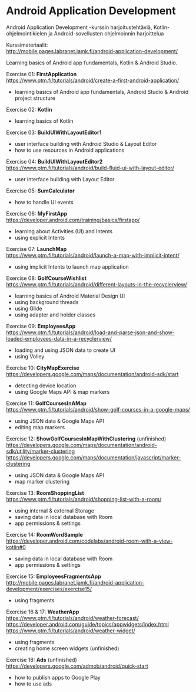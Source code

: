 # Android Application Development
 Android Application Development -kurssin harjoitustehtäviä, Kotlin-ohjelmointikielen ja Android-sovellusten ohjelmoinnin harjoittelua  
  
 Kurssimateriaalit:  
 http://mobile.pages.labranet.jamk.fi/android-application-development/  

 Learning basics of Android app fundamentals, Kotlin & Android Studio.  
  
 Exercise 01: **FirstApplication**  
 https://www.ptm.fi/tutorials/android/create-a-first-android-application/  
- learning basics of Android app fundamentals, Android Studio & Android project structure  
  
 Exercise 02: **Kotlin**  
 - learning basics of Kotlin  
  
Exercise 03: **BuildUIWithLayoutEditor1**  
- user interface building with Android Studio & Layout Editor  
- how to use resources in Android applications   
  
Exercise 04: **BuildUIWithLayoutEditor2**  
https://www.ptm.fi/tutorials/android/build-fluid-ui-with-layout-editor/  
- user interface building with Layout Editor  
  
Exercise 05: **SumCalculator**  
- how to handle UI events  
  
Exercise 06: **MyFirstApp**  
https://developer.android.com/training/basics/firstapp/  
- learning about Activities (UI) and Intents  
- using explicit Intents  

Exercise 07: **LaunchMap**  
https://www.ptm.fi/tutorials/android/launch-a-map-with-implicit-intent/  
- using implicit Intents to launch map application 
  
Exercise 08: **GolfCourseWishlist**  
https://www.ptm.fi/tutorials/android/different-layouts-in-the-recyclerview/  
- learning basics of Android Material Design UI  
- using background threads  
- using Glide  
- using adapter and holder classes

Exercise 09: **EmployeesApp**  
https://www.ptm.fi/tutorials/android/load-and-parse-json-and-show-loaded-employees-data-in-a-recyclerview/  
- loading and using JSON data to create UI  
- using Volley
  
Exercise 10: **CityMapExercise**  
https://developers.google.com/maps/documentation/android-sdk/start  
- detecting device location  
- using Google Maps API & map markers  
  
Exercise 11: **GolfCoursesInAMap**  
https://www.ptm.fi/tutorials/android/show-golf-courses-in-a-google-maps/  
- using JSON data & Google Maps API  
- editing map markers  
  
Exercise 12: **ShowGolfCoursesInMapWithClustering** (unfinished)  
https://developers.google.com/maps/documentation/android-sdk/utility/marker-clustering  
https://developers.google.com/maps/documentation/javascript/marker-clustering  
- using JSON data & Google Maps API  
- map marker clustering  
  
Exercise 13: **RoomShoppingList**  
https://www.ptm.fi/tutorials/android/shopping-list-with-a-room/  
- using internal & external Storage  
- saving data in local database with Room  
- app permissions & settings  
  
Exercise 14: **RoomWordSample**  
https://developer.android.com/codelabs/android-room-with-a-view-kotlin#0  
- saving data in local database with Room  
- app permissions & settings  
  
Exercise 15: **EmployeesFragmentsApp**  
http://mobile.pages.labranet.jamk.fi/android-application-development/exercises/exercise15/  
- using fragments
  
Exercise 16 & 17: **WeatherApp**   
https://www.ptm.fi/tutorials/android/weather-forecast/  
https://developer.android.com/guide/topics/appwidgets/index.html  
https://www.ptm.fi/tutorials/android/weather-widget/  
- using fragments  
- creating home screen widgets (unfinished)  
  
Exercise 18: **Ads** (unfinished)  
https://developers.google.com/admob/android/quick-start  
- how to publish apps to Google Play  
- how to use ads    